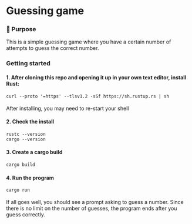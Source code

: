 # Guessing game

### :round_pushpin: Purpose
This is a simple guessing game where you have a certain number of attempts to guess the correct number.

### Getting started
#### 1. After cloning this repo and opening it up in your own text editor, install Rust:
`curl --proto '=https' --tlsv1.2 -sSf https://sh.rustup.rs | sh`
<br/>
<br/>
After installing, you may need to re-start your shell

#### 2. Check the install
`rustc --version`</br>
`cargo --version`

#### 3. Create a cargo build
`cargo build`

#### 4. Run the program
`cargo run`
<br/>
<br/>
If all goes well, you should see a prompt asking to guess a number. Since there is no limit on the number of guesses, the program ends after you guess correctly.
